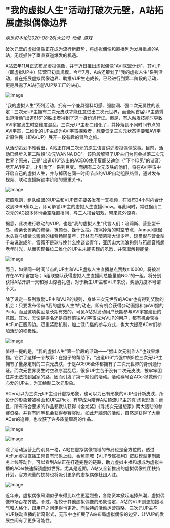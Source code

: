 # "我的虚拟人生"活动打破次元壁，A站拓展虚拟偶像边界

*娱乐资本论|2020-08-26|大公司 
                                                动漫 
                                                游戏*

破次元壁的虚拟偶像正在成为流行新趋势，将虚拟偶像和直播列为发展重点的A站，无疑抓住了垂直赛道爆发的机遇。

A站去年11月正式布局虚拟偶像，并于近日推出虚拟偶像"AVI联盟计划"，其VUP（即虚拟UP主）阵营已初具规模。今年7月，A站还策划了"我的虚拟人生"系列活动，旨在拓展虚拟偶像边界、助推VUP生态成长，已经进行到第二阶段的活动，更是展露了A站打造VUP梦工厂的决心。

![Image](https://p3.pstatp.com/large/pgc-image/a69fc06274db4fe3a6b35781660a1239)

"我的虚拟人生"系列活动，拥有一个兼具强科幻感、强脑洞、强二次元属性的设定：三次元UP主拥有二次元皮肤才能任意进出二次元世界，而全网首届UP主选秀出道活动"出道616"的胜出者得到了这一身份通行证。但是，有人触发技能时导致AVI宇宙发生时空维度混乱，三次元UP主都二维化了，并掉落到不同时间节点的AVI宇宙，二维化的UP主成为AVI宇宙探索者，想要恢复三次元状态需要和AVI宇宙原住民（即AVUP）展开一段有趣的冒险之旅。

从活动策划不难看出，A站正在用二次元的原生语言讲述虚拟偶像故事。目前，活动已经步入第二阶段"次元WANNA DO"。该阶段解释了UP主们为何会掉落二次元世界？原来，正是"出道616"选出的ACE06使用夏阁艾迪剑（"下个ID见"的谐音）劈开AVI宇宙，才引发了一系列巨变。而拥有二次元皮肤的他们，将在AVI宇宙中开启自己的虚拟人生，并与掉落在同一时间节点的VUP自动组队结盟，通过发布视频、联动直播解锁本阶段的重重关卡。

![Image](https://p3.pstatp.com/large/pgc-image/c3e73076ebc74bc591e1fa07809b592c)

按照规则，组队结盟的UP主和VUP首先要各发布一支视频，在发布24小时内合计收到3999蕉以上，即可解锁UP主的虚拟人生直播show。与此同时，常驻猴山二次元的AC娘本体也会空降直播间，与二人搭台唱戏，带来意外惊喜。

据悉，此次进行联动的VUP，也是"我的虚拟人生"代言人们：暗莉斯、营业型千岛、绛紫长酱紫的绛紫、竾颜音、挽什么挽。按照掉落的时空节点，Anna小鲍锯木头将与绛紫长酱紫的绛紫畅聊童年，菲林君与暗莉斯大谈少年，琼曼倪与营业型千岛说说成年，雪薇不是球与挽什么挽谈谈青年，亚历山大流浪狗则与竾颜音畅想老年时光，从而实现每位二维化的UP主未能实现的夙愿，并获取解锁能量。

![Image](https://p3.pstatp.com/large/pgc-image/9773e7ea3b8b4fd9a6ea8516b15675e9)

而且，如果同一时间节点的UP主和VUP虚拟人生直播总点赞数≥10000，将被准许在AVI宇宙加场；5组联盟队获得虚拟人生直播间总能量值NO.1的一组，将分别获得A站开屏一天和猴山惊喜礼包，对于新生UP主和VUP来说，奖励力度不可谓不大。

除了设定一系列激励UP主和VUP的规则，身处三次元世界的ACer也有得到奖励的机会：只要发布带有#我的虚拟人生#的动态，即有机会获得@动画猴和@AVI猴的Pick。而且这项奖励是长期有效的，可见A站对发动用户长期参与AVI宇宙建设的意图。其次，无论是提名还是自荐前往AVI宇宙成为VUP的用户，都有机会获得AcFun正版周边。双重奖励机制，加上低门槛的参与方式，也大大提高ACer们参加活动的积极性。

![Image](https://p3.pstatp.com/large/pgc-image/3bf36405ea2e4362ab8bcb79a18ab7d9)

值得一提的是，"我的虚拟人生"第一阶段的活动——"猴山次元制作人"也效果爆棚。它讲了这样一个故事：在猴子的帮助下，"出道616"六强中的5位三次元UP主拥有了量身定制的二次元皮肤，于是ACE06全体都拥有了二次元世界的身份通行证。而次元世界发生时空秩序混乱后，很多UP主苦于没有二次元皮肤，被牢牢困住并无法找到回家的路，因而引发了第一阶段的活动。活动猴号召ACer拯救他们心爱的UP主，为其绘制二次元形象。

ACer可以为三次元UP主设计虚拟形象，也可以为已有形象的VUP设计新皮肤，所设计的形象若被猴山和UP主Pick，有望成为陪伴A站顶流UP主的真·虚拟形象；而且，所有符合要求的作品都默认获得《金龙奖》《寻找次元漫想家》两大活动的参赛资格，并将有同等机会获得参赛奖励。如此开脑洞的活动，自然是获得了大量ACer的追捧，也收获了许多质量颇高的作品。

![Image](https://p3.pstatp.com/large/pgc-image/0dfa3ffafe52451d8cf9e62aea30a00f)

![Image](https://p3.pstatp.com/large/pgc-image/f95f5d81e3564205a0afde2191b7aec8)

除了活动运营上的别具一格，A站在虚拟偶像领域的布局也是全方位的，透过AcFun虚拟直播工具自有形象上线、香蕉商城【VUP专属福利】皮肤模型定制服务上线等动作，可以看到A站正在打造完整的链路，助力虚拟主播和想成为虚拟主播的ACer快速解锁虚拟世界。尤其是近期，A站又全新推出的虚拟偶像社团扶持计划，官方流量的扶持也将吸引更多的虚拟偶像社团入驻。

![Image](https://p3.pstatp.com/large/pgc-image/aabbcff6444d487aa8c9911a4532e057)

近年来，虚拟偶像风潮似乎来得比以往更猛烈些，各路资本掀起追捧热潮，虚拟偶像市场百花齐放。不过，相较于其他虚拟偶像的形象设定，A站的VUP则更加接地气和人格化，跟用户之间走得也更近。而独特的活动运营策略，三次元UP主与VUP联动直播的新奇形式，无形中也扩展了A站布局虚拟偶像的边界，让VUP的发展空间有了更多可能性。

